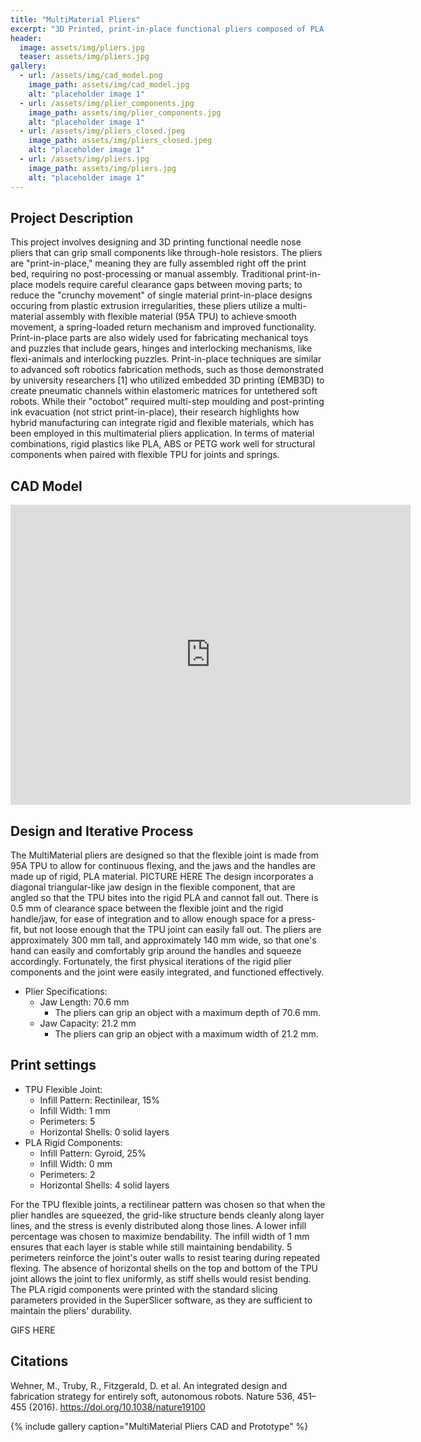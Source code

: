 ```yaml
---
title: "MultiMaterial Pliers"
excerpt: "3D Printed, print-in-place functional pliers composed of PLA and TPU components."
header:
  image: assets/img/pliers.jpg
  teaser: assets/img/pliers.jpg
gallery:
  - url: /assets/img/cad_model.png
    image_path: assets/img/cad_model.jpg
    alt: "placeholder image 1" 
  - url: /assets/img/plier_components.jpg
    image_path: assets/img/plier_components.jpg
    alt: "placeholder image 1" 
  - url: /assets/img/pliers_closed.jpeg
    image_path: assets/img/pliers_closed.jpeg
    alt: "placeholder image 1" 
  - url: /assets/img/pliers.jpg
    image_path: assets/img/pliers.jpg
    alt: "placeholder image 1" 
---
```

## Project Description

This project involves designing and 3D printing functional needle nose pliers that can grip small components like through-hole resistors. The pliers are "print-in-place," meaning they are fully assembled right off the print bed, requiring no post-processing or manual assembly. Traditional print-in-place models require careful clearance gaps between moving parts; to reduce the "crunchy movement" of single material print-in-place designs occuring from plastic extrusion irregularities, these pliers utilize a multi-material assembly with flexible material (95A TPU) to achieve smooth movement, a spring-loaded return mechanism and improved functionality. Print-in-place parts are also widely used for fabricating mechanical toys and puzzles that include gears, hinges and interlocking mechanisms, like flexi-animals and interlocking puzzles. Print-in-place techniques are similar to advanced soft robotics fabrication methods, such as those demonstrated by university researchers [1] who utilized embedded 3D printing (EMB3D) to create pneumatic channels within elastomeric matrices for untethered soft robots. While their "octobot" required multi-step moulding and post-printing ink evacuation (not strict print-in-place), their research highlights how hybrid manufacturing can integrate rigid and flexible materials, which has been employed in this multimaterial pliers application. In terms of material combinations, rigid plastics like PLA, ABS or PETG work well for structural components when paired with flexible TPU for joints and springs.

## CAD Model
<iframe src="https://vanderbilt643.autodesk360.com/shares/public/SH286ddQT78850c0d8a44a08e643800214da?mode=embed" width="640" height="480" allowfullscreen="true" webkitallowfullscreen="true" mozallowfullscreen="true"  frameborder="0"></iframe>

## Design and Iterative Process
The MultiMaterial pliers are designed so that the flexible joint is made from 95A TPU to allow for continuous flexing, and the jaws and the handles are made up of rigid, PLA material. 
PICTURE HERE
The design incorporates a diagonal triangular-like jaw design in the flexible component, that are angled so that the TPU bites into the rigid PLA and cannot fall out. There is 0.5 mm of clearance space between the flexible joint and the rigid handle/jaw, for ease of integration and to allow enough space for a press-fit, but not loose enough that the TPU joint can easily fall out. The pliers are approximately 300 mm tall, and approximately 140 mm wide, so that one's hand can easily and comfortably grip around the handles and squeeze accordingly. Fortunately, the first physical iterations of the rigid plier components and the joint were easily integrated, and functioned effectively.


* Plier Specifications:
  * Jaw Length: 70.6 mm 
    * The pliers can grip an object with a maximum depth of 70.6 mm. 
  * Jaw Capacity: 21.2 mm
    * The pliers can grip an object with a maximum width of 21.2 mm. 

## Print settings
  * TPU Flexible Joint:
    * Infill Pattern: Rectinilear, 15%
    * Infill Width: 1 mm
    * Perimeters: 5
    * Horizontal Shells: 0 solid layers
  * PLA Rigid Components:
    * Infill Pattern: Gyroid, 25%
    * Infill Width: 0 mm
    * Perimeters: 2
    * Horizontal Shells: 4 solid layers

For the TPU flexible joints, a rectilinear pattern was chosen so that when the plier handles are squeezed, the grid-like structure bends cleanly along layer lines, and the stress is evenly distributed along those lines. A lower infill percentage was chosen to maximize bendability. The infill width of 1 mm ensures that each layer is stable while still maintaining bendability. 5 perimeters reinforce the joint's outer walls to resist tearing during repeated flexing. The absence of horizontal shells on the top and bottom of the TPU joint allows the joint to flex uniformly, as stiff shells would resist bending. The PLA rigid components were printed with the standard slicing parameters provided in the SuperSlicer software, as they are sufficient to maintain the pliers' durability.


GIFS HERE


## Citations

Wehner, M., Truby, R., Fitzgerald, D. et al. An integrated design and fabrication strategy for entirely soft, autonomous robots. Nature 536, 451–455 (2016). https://doi.org/10.1038/nature19100

{% include gallery caption="MultiMaterial Pliers CAD and Prototype" %}
